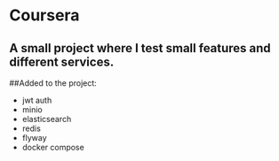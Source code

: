 # Coursera

## A small project where I test small features and different services.<br/>
##Added to the project:<br/>
 - jwt auth
 - minio
 - elasticsearch
 - redis
 - flyway
 - docker compose
 
